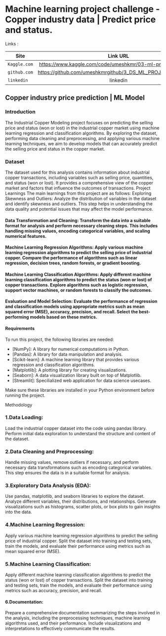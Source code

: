 # Machine learning project challenge - Copper industry data | Predict price and status.

Links :

| Site       | Link URL       |
| ---------- | :-------------:|
| `Kaggle.com` | https://www.kaggle.com/code/umeshkmr/03-ml-proj-copper-final |
| `github.com` | https://github.com/umeshkmrgithub/3_DS_ML_PROJ_COPPER_FINAL |
| `linkedin`   | linkedin     |



## Copper industry price prediction | ML Model

### Introduction
The Industrial Copper Modeling project focuses on predicting the selling price and status (won or lost) in the industrial copper market using machine learning regression and classification algorithms. By exploring the dataset, performing data cleaning and preprocessing, and applying various machine learning techniques, we aim to develop models that can accurately predict the selling price and status in the copper market.
### Dataset
The dataset used for this analysis contains information about industrial copper transactions, including variables such as selling price, quantities, and status (won or lost). It provides a comprehensive view of the copper market and factors that influence the outcomes of transactions.
Project Learnings
The main learnings from this project are as follows:
Exploring Skewness and Outliers: Analyze the distribution of variables in the dataset and identify skewness and outliers. This step helps in understanding the data quality and potential issues that may affect the model performance.

#### Data Transformation and Cleaning: Transform the data into a suitable format for analysis and perform necessary cleaning steps. This includes handling missing values, encoding categorical variables, and scaling numerical features.

#### Machine Learning Regression Algorithms: Apply various machine learning regression algorithms to predict the selling price of industrial copper. Compare the performance of algorithms such as linear regression, decision trees, random forests, or gradient boosting.

#### Machine Learning Classification Algorithms: Apply different machine learning classification algorithms to predict the status (won or lost) of copper transactions. Explore algorithms such as logistic regression, support vector machines, or random forests to classify the outcomes.

#### Evaluation and Model Selection: Evaluate the performance of regression and classification models using appropriate metrics such as    mean squared error (MSE), accuracy, precision, and recall. Select the best-performing models based on these metrics.

#### Requirements
To run this project, the following libraries are needed:

- [NumPy]: A library for numerical computations in Python.
- [Pandas]: A library for data manipulation and analysis.
- [Scikit-learn]: A machine learning library that provides various regression and classification algorithms.
- [Matplotlib]: A plotting library for creating visualizations.
- [Seaborn]: A data visualization library built on top of Matplotlib.
- [Streamlit]: Specilialized web application for data science usecases.
 
Make sure these libraries are installed in your Python environment before running the project.

Methodology
### 1.Data Loading:
Load the industrial copper dataset into the code using pandas library. Perform initial data exploration to understand the structure and content of the dataset.

### 2.Data Cleaning and Preprocessing:
Handle missing values, remove outliers if necessary, and perform necessary data transformations such as encoding categorical variables. This step ensures the data is in a suitable format for analysis.

### 3.Exploratory Data Analysis (EDA):
Use pandas, matplotlib, and seaborn libraries to explore the dataset. Analyze different variables, their distributions, and relationships. Generate visualizations such as histograms, scatter plots, or box plots to gain insights into the data.

### 4.Machine Learning Regression:
Apply various machine learning regression algorithms to predict the selling price of industrial copper. Split the dataset into training and testing sets, train the models, and evaluate their performance using metrics such as mean squared error (MSE).

### 5.Machine Learning Classification:
Apply different machine learning classification algorithms to predict the status (won or lost) of copper transactions. Split the dataset into training and testing sets, train the models, and evaluate their performance using metrics such as accuracy, precision, and recall.

#### 6.Documentation:
Prepare a comprehensive documentation summarizing the steps involved in the analysis, including the preprocessing techniques, machine learning algorithms used, and their performance. Include visualizations and interpretations to effectively communicate the results.





